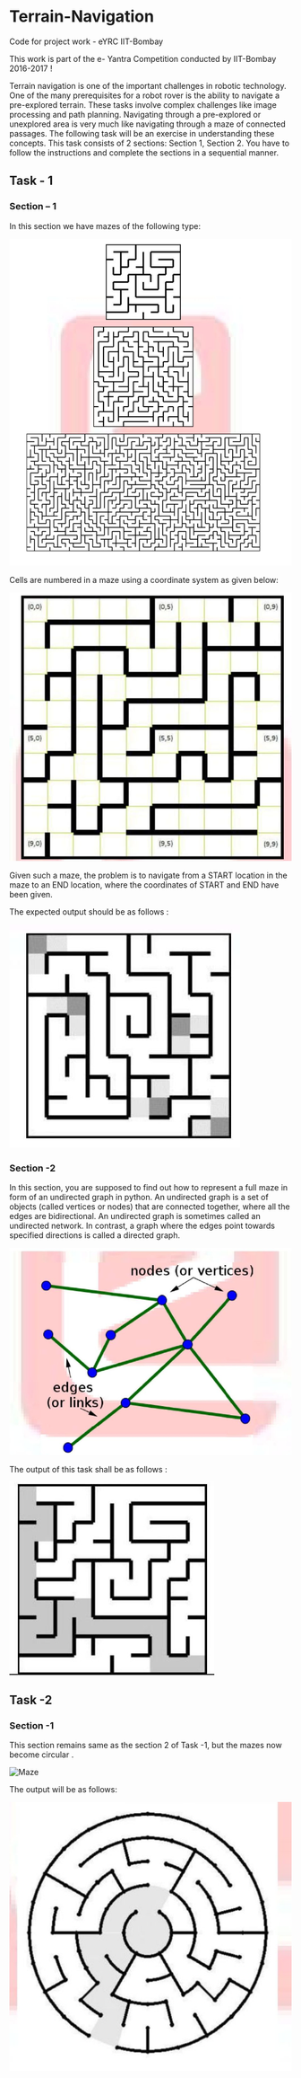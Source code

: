 # Terrain-Navigation
Code for project work - eYRC IIT-Bombay

This work is part of the e- Yantra Competition conducted by IIT-Bombay 2016-2017 !

Terrain navigation is one of the important challenges in robotic technology. One of the many prerequisites for a robot rover is the ability to navigate a pre-explored terrain. These tasks involve complex challenges like image processing and path planning.
Navigating through a pre-explored or unexplored area is very much like navigating through a maze of connected passages. The following task will be an exercise in understanding these concepts. This task consists of 2 sections: Section 1, Section 2. You have to follow the instructions and complete the sections in a sequential manner. 

## Task - 1
### Section – 1

In this section we have mazes of the following type:

![Maze](/maze1.jpeg)

Cells are numbered in a maze using a coordinate system as given below:

![Maze](/maze2.jpeg)

Given such a maze, the problem is to navigate from a START location in the maze to an END
location, where the coordinates of START and END have been given.

The expected output should be as follows :

![Maze](/maze3.jpeg)

### Section -2

In this section, you are supposed to find out how to represent a full maze in form of an undirected graph in python.
An undirected graph is a set of objects (called vertices or nodes) that are connected together, where all the edges are bidirectional. An undirected graph is sometimes called an undirected network. In contrast, a graph where the edges point towards specified directions is called a directed graph.

![Maze](/maze4.jpeg)

The output of this task shall be as follows :

![Maze](/maze5.jpeg)

## Task -2

### Section -1

This section remains same as the section 2 of Task -1, but the mazes now become circular .

![Maze](/maze6.jpeg)

The output will be as follows:

![Maze](/maze7.jpeg)
